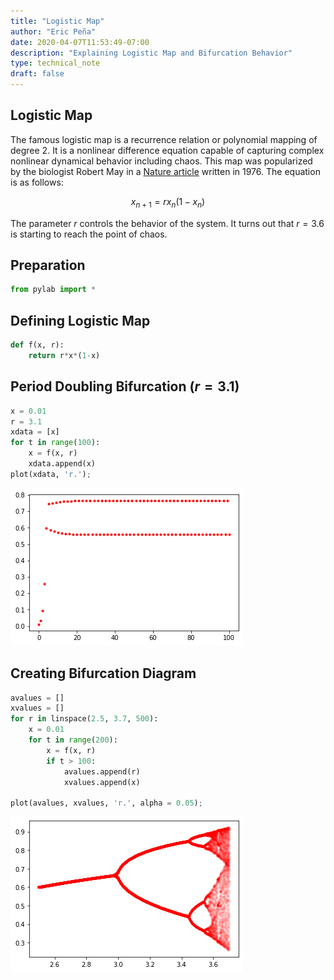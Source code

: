 ```yaml
---
title: "Logistic Map"
author: "Eric Peña"
date: 2020-04-07T11:53:49-07:00
description: "Explaining Logistic Map and Bifurcation Behavior"
type: technical_note
draft: false
---
```

## Logistic Map

The famous logistic map is a recurrence relation or polynomial mapping of degree 2. It is a nonlinear difference equation capable of capturing complex nonlinear dynamical behavior including chaos. This map was popularized by the biologist Robert May in a [Nature article](https://www.researchgate.net/publication/237005499_Simple_Mathematical_Models_With_Very_Complicated_Dynamics) written in 1976. The equation is as follows:

$$x_{n+1} = r x_n (1 - x_n)$$

The parameter $r$ controls the behavior of the system. It turns out that $r=3.6$ is starting to reach the point of chaos.

## Preparation


```python
from pylab import *
```

## Defining Logistic Map


```python
def f(x, r):
    return r*x*(1-x)
```

## Period Doubling Bifurcation $(r = 3.1)$


```python
x = 0.01
r = 3.1
xdata = [x]
for t in range(100):
    x = f(x, r)
    xdata.append(x)
plot(xdata, 'r.');
```


![png](logistic_map_files/logistic_map_7_0.png)


## Creating Bifurcation Diagram


```python
avalues = []
xvalues = []
for r in linspace(2.5, 3.7, 500):
    x = 0.01
    for t in range(200):
        x = f(x, r)
        if t > 100:
            avalues.append(r)
            xvalues.append(x)
        
plot(avalues, xvalues, 'r.', alpha = 0.05);
```


![png](logistic_map_files/logistic_map_9_0.png)

